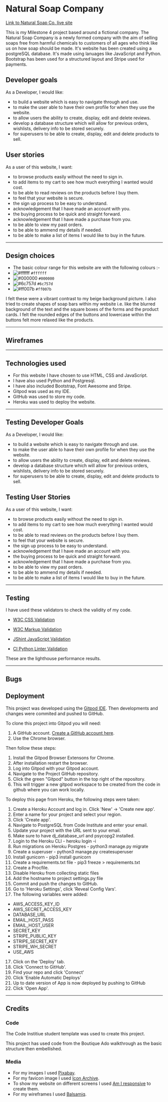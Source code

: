 # Natural Soap Company

[Link to Natural Soap Co. live site](https://natural-soap-company-v1-33f8559d9f2f.herokuapp.com/)

This is my Milestone 4 project based around a fictional company.
The Natural Soap Company is a newly formed company with the aim of selling soaps free from harmful chemicals to customers of all ages who think like us on how soap should be made. It's website has been created using a postgreSQL database. It's made using lanuages like JavaScript and Python. Bootstrap has been used for a structured layout and Stripe used for payments.

## Developer goals

As a Developer, I would like:
- to build a website which is easy to navigate through and use.
- to make the user able to have their own profile for when they use the website.
- to allow users the ability to create, display, edit and delete reviews.
- develop a database structure which will allow for previous orders, wishlists, delivery info to be stored securely.
- for superusers to be able to create, display, edit and delete products to sell.

## User stories

As a user of this website, I want:
- to browse products easily without the need to sign in.
- to add items to my cart to see how much everything I wanted would cost.
- to be able to read reviews on the products before I buy them.
- to feel that your website is secure.
- the sign up process to be easy to understand.
- acknowledgement that I have made an account with you.
- the buying process to be quick and straight forward.
- acknowledgement that I have made a purchase from you.
- to be able to view my past orders.
- to be able to ammend my details if needed.
- to be able to make a list of items I would like to buy in the future.


---

## Design choices

- The basic colour range for this website are with the following colours :-
- ![#ffffff](https://placehold.co/15x15/ffffff/ffffff.png) `#ffffff`
- ![#000000](https://placehold.co/15x15/000000/000000.png) `#000000`
- ![#6c757d](https://placehold.co/15x15/6c757d/6c757d.png) `#6c757d`
- ![#ff007b](https://placehold.co/15x15/ff007b/ff007b.png) `#ff007b`

I felt these were a vibrant contrast to my beige background picture.
I also tried to create shapes of soap bars within my website i.e. 
like the blurred background of the text and the square boxes of the forms and the product cards.
I felt the rounded edges of the buttons and lowercase within the buttons felt more relaxed like the products.


---

## Wireframes



---

## Technologies used

- For this website I have chosen to use HTML, CSS and JavaScript.
- I have also used Python and Postgresql.
- I have also included Bootstrap, Font Awesome and Stripe.
- Gitpod was used as my IDE.
- GitHub was used to store my code.
- Heroku was used to deploy the website.

---


## Testing Developer Goals

As a Developer, I would like:
- to build a website which is easy to navigate through and use.
- to make the user able to have their own profile for when they use the website.
- to allow users the ability to create, display, edit and delete reviews.
- develop a database structure which will allow for previous orders, wishlists, delivery info to be stored securely.
- for superusers to be able to create, display, edit and delete products to sell.

## Testing User Stories

As a user of this website, I want:
- to browse products easily without the need to sign in.
- to add items to my cart to see how much everything I wanted would cost.
- to be able to read reviews on the products before I buy them.
- to feel that your website is secure.
- the sign up process to be easy to understand.
- acknowledgement that I have made an account with you.
- the buying process to be quick and straight forward.
- acknowledgement that I have made a purchase from you.
- to be able to view my past orders.
- to be able to ammend my details if needed.
- to be able to make a list of items I would like to buy in the future.

---

## Testing

I have used these validators to check the validity of my code.

- [W3C CSS Validation](https://jigsaw.w3.org/css-validator/)

- [W3C Markup Validation](https://validator.w3.org/)

- [JShint JavaScript Validation](https://jshint.com/)  
    

- [CI Python Linter Validation](https://pep8ci.herokuapp.com/)  
    

These are the lighthouse performance results.  



---

## Bugs



## Deployment

This project was developed using the [Gitpod IDE](https://https://gitpod.io/). Then developments and changes were commited and pushed to GitHub.


To clone this project into Gitpod you will need:

1. A GitHub account. [Create a GitHub account here](https://www.github.com).
2. Use the Chrome browser.

Then follow these steps:

1. Install the Gitpod Browser Extensons for Chrome.
2. After installation restart the browser.
3. Log into Gitpod with your Gitpod account.
4. Navigate to the Project GitHub repository.
5. Click the green "Gitpod" button in the top right of the repository.
6. This will trigger a new gitpod workspace to be created from the code in github where you can work locally.

To deploy this page from Heroku, the following steps were taken:

1. Create a Heroku Account and log in. Click 'New' -> 'Create new app'.
2. Enter a name for your project and select your region.
3. Click 'Create app'.
4. Navigate to PostgreSQL from Code Institute and enter your email.
5. Update your project with the URL sent to your email.
6. Make sure to have dj_database_url and psycopg2 installed.
7. Login to the Heroku CLI - heroku login -i
8. Run migrations on Heroku Postgres - python3 manage.py migrate
9. Create a superuser - python3 manage.py createsuperuser
10. Install gunicorn - pip3 install gunicorn
11. Create a requirements.txt file - pip3 freeze > requirements.txt
12. Create a Procfile.
13. Disable Heroku from collecting static files
14. Add the hostname to project settings.py file
14. Commit and push the changes to GitHub.
15. Go to 'Heroku Settings', click 'Reveal Config Vars'.
16. The following variables were added:
- AWS_ACCESS_KEY_ID
- AWS_SECRET_ACCESS_KEY
- DATABASE_URL
- EMAIL_HOST_PASS
- EMAIL_HOST_USER
- SECRET_KEY
- STRIPE_PUBLIC_KEY
- STRIPE_SECRET_KEY
- STRIPE_WH_SECRET
- USE_AWS
17. Click on the 'Deploy' tab.
18. Click 'Connect to GitHub'.
19. Find your repo and click 'Connect'
20. Click 'Enable Automatic Deploys'
21. Up to date version of App is now deployed by pushing to GitHub
22. Click 'Open App'. 

---

## Credits

### Code

The Code Institiue student template was used to create this project.

This project has used code from the Boutique Ado walkthrough as the basic structure then embellished.


### Media

- For my images I used [Pixabay](https://www.pixabay.com/).
- For my favicon image I used [Icon Archive](https://www.iconarchive.com/).
- To show my website on different screens I used [Am I responsive](https://ui.dev/amiresponsive/) to create them.
- For my wireframes I used [Balsamiq](https://balsamiq.com/).